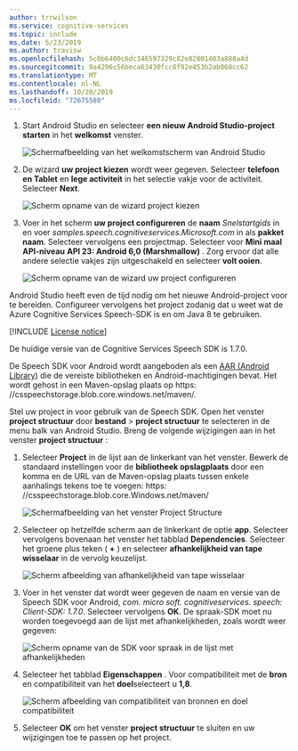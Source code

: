 ```yaml
---
author: trrwilson
ms.service: cognitive-services
ms.topic: include
ms.date: 5/23/2019
ms.author: travisw
ms.openlocfilehash: 5c0b6400c6dc346597329c82e82801403a888a4d
ms.sourcegitcommit: 9a4296c56beca63430fcc8f92e453b2ab068cc62
ms.translationtype: MT
ms.contentlocale: nl-NL
ms.lasthandoff: 10/20/2019
ms.locfileid: "72675580"
---
```

1. Start Android Studio en selecteer **een nieuw Android Studio-project starten** in het **welkomst** venster.

    ![Schermafbeelding van het welkomstscherm van Android Studio](../articles/cognitive-services/Speech-Service/media/sdk/qs-java-android-01-start-new-android-studio-project.png)

1. De wizard **uw project kiezen** wordt weer gegeven. Selecteer **telefoon en Tablet** en **lege activiteit** in het selectie vakje voor de activiteit. Selecteer **Next**.

   ![Scherm opname van de wizard project kiezen](../articles/cognitive-services/Speech-Service/media/sdk/qs-java-android-02-target-android-devices.png)

1. Voer in het scherm **uw project configureren** de **naam** *Snelstartgids* in en voer *samples.speech.cognitiveservices.Microsoft.com* in als **pakket naam**. Selecteer vervolgens een projectmap. Selecteer voor **Mini maal API-niveau** **API 23: Android 6,0 (Marshmallow)** . Zorg ervoor dat alle andere selectie vakjes zijn uitgeschakeld en selecteer **volt ooien**.

   ![Scherm opname van de wizard uw project configureren](../articles/cognitive-services/Speech-Service/media/sdk/qs-java-android-03-create-android-project.png)

Android Studio heeft even de tijd nodig om het nieuwe Android-project voor te bereiden. Configureer vervolgens het project zodanig dat u weet wat de Azure Cognitive Services Speech-SDK is en om Java 8 te gebruiken.

[!INCLUDE [License notice](cognitive-services-speech-service-license-notice.md)]

De huidige versie van de Cognitive Services Speech SDK is 1.7.0.

De Speech SDK voor Android wordt aangeboden als een [AAR (Android Library)](https://developer.android.com/studio/projects/android-library) die de vereiste bibliotheken en Android-machtigingen bevat.
Het wordt gehost in een Maven-opslag plaats op https: \//csspeechstorage.blob.core.windows.net/maven/.

Stel uw project in voor gebruik van de Speech SDK. Open het venster **project structuur** door **bestand**  > **project structuur** te selecteren in de menu balk van Android Studio. Breng de volgende wijzigingen aan in het venster **project structuur** :

1. Selecteer **Project** in de lijst aan de linkerkant van het venster. Bewerk de standaard instellingen voor de **bibliotheek opslagplaats** door een komma en de URL van de Maven-opslag plaats tussen enkele aanhalings tekens toe te voegen: https: \//csspeechstorage.blob.core.Windows.net/maven/

   ![Schermafbeelding van het venster Project Structure](../articles/cognitive-services/Speech-Service/media/sdk/qs-java-android-06-add-maven-repository.png)

1. Selecteer op hetzelfde scherm aan de linkerkant de optie **app**. Selecteer vervolgens bovenaan het venster het tabblad **Dependencies**. Selecteer het groene plus teken ( **+** ) en selecteer **afhankelijkheid van tape wisselaar** in de vervolg keuzelijst.

   ![Scherm afbeelding van afhankelijkheid van tape wisselaar](../articles/cognitive-services/Speech-Service/media/sdk/qs-java-android-07-add-module-dependency.png)

1. Voer in het venster dat wordt weer gegeven de naam en versie van de Speech SDK voor Android, *com. micro soft. cognitiveservices. speech: Client-SDK: 1.7.0*. Selecteer vervolgens **OK**.
   De spraak-SDK moet nu worden toegevoegd aan de lijst met afhankelijkheden, zoals wordt weer gegeven:

   ![Scherm opname van de SDK voor spraak in de lijst met afhankelijkheden](../articles/cognitive-services/Speech-Service/media/sdk/qs-java-android-08-dependency-added-1.0.0.png)

1. Selecteer het tabblad **Eigenschappen** . Voor compatibiliteit met de **bron** en compatibiliteit van het **doel**selecteert u **1,8**.

   ![Scherm afbeelding van compatibiliteit van bronnen en doel compatibiliteit](../articles/cognitive-services/Speech-Service/media/sdk/qs-java-android-09-dependency-added.png)

1. Selecteer **OK** om het venster **project structuur** te sluiten en uw wijzigingen toe te passen op het project.
